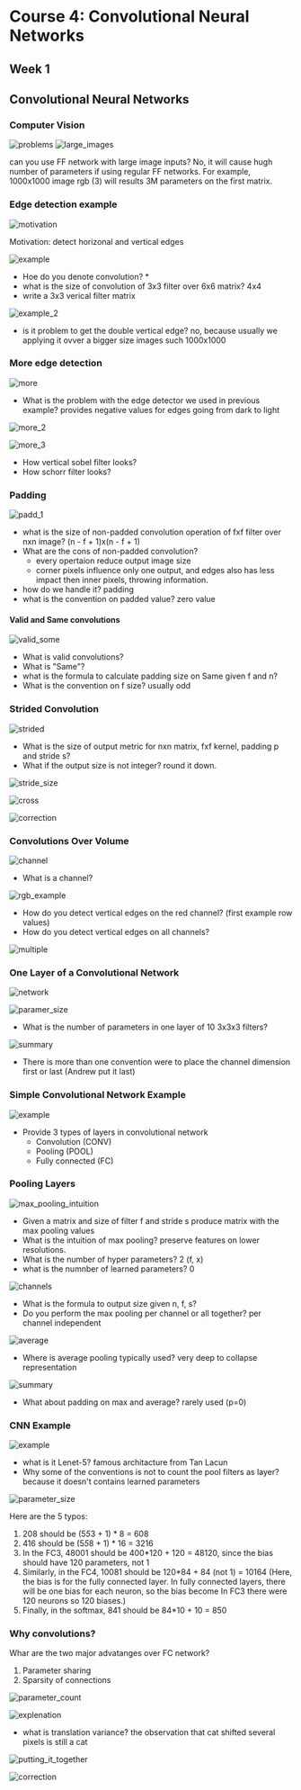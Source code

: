 # Course 4: Convolutional Neural Networks

## Week 1

## Convolutional Neural Networks

### Computer Vision

![problems](2021-02-16-15-35-03.png)
![large_images](2021-02-16-15-39-49.png)

can you use FF network with large image inputs? No, it will cause hugh number of parameters if using regular FF networks.
For example, 1000x1000 image rgb (3) will results 3M parameters on the first matrix.

### Edge detection example

![motivation](2021-02-17-17-15-37.png)

Motivation: detect horizonal and vertical edges

![example](2021-02-17-17-20-51.png)

- Hoe do you denote convolution? *
- what is the size of convolution of 3x3 filter over 6x6 matrix? 4x4
- write a 3x3 verical filter matrix

![example_2](2021-02-17-17-23-11.png)

- is it problem to get the double vertical edge? no, because usually we applying it ovver a bigger size images such 1000x1000

### More edge detection

![more](2021-02-17-17-26-27.png)

- What is the problem with the edge detector we used in previous example? provides negative values for edges going from dark to light

![more_2](2021-02-17-17-28-32.png)

![more_3](2021-02-17-17-30-42.png)

- How vertical sobel filter looks?
- How schorr filter looks?

### Padding

![padd_1](2021-02-17-17-35-58.png)

- what is the size of non-padded convolution operation of fxf filter over nxn image? (n - f + 1)x(n - f + 1)
- What are the cons of non-padded convolution?
  - every opertaion reduce output image size
  - corner pixels influence only one output, and edges also has less impact then inner pixels, throwing information.
- how do we handle it? padding
- what is the convention on padded value? zero value

#### Valid and Same convolutions

![valid_some](2021-02-22-15-17-10.png)

- What is valid convolutions?
- What is "Same"?
- what is the formula to calculate padding size on Same given f and n?
- What is the convention on f size? usually odd

### Strided Convolution

![strided](2021-02-22-15-41-33.png)

- What is the size of output metric for nxn matrix, fxf kernel, padding p and stride s?
- What if the output size is not integer? round it down.

![stride_size](2021-02-22-15-43-40.png)

![cross](2021-02-22-15-46-25.png)

![correction](2021-02-22-15-49-30.png)

### Convolutions Over Volume

![channel](2021-02-22-15-54-46.png)

- What is a channel?

![rgb_example](2021-02-22-15-59-18.png)

- How do you detect vertical edges on the red channel? (first example row values)
- How do you detect vertical edges on all channels?

![multiple](2021-02-22-16-02-08.png)

### One Layer of a Convolutional Network

![network](2021-02-22-16-05-54.png)

![paramer_size](2021-02-22-16-07-10.png)

- What is the number of parameters in one layer of 10 3x3x3 filters?

![summary](2021-02-22-16-14-10.png)

- There is more than one convention were to place the channel dimension first or last (Andrew put it last)

### Simple Convolutional Network Example

![example](2021-02-22-16-20-02.png)

- Provide 3 types of layers in convolutional network
  - Convolution (CONV)
  - Pooling (POOL)
  - Fully connected (FC)

### Pooling Layers

![max_pooling_intuition](2021-02-22-16-26-24.png)

- Given a matrix and size of filter f and stride s produce matrix with the max pooling values
- What is the intuition of max pooling? preserve features on lower resolutions.
- What is the number of hyper parameters? 2 (f, x)
- what is the numnber of learned parameters? 0

![channels](2021-02-22-16-29-32.png)

- What is the formula to output size given n, f, s?
- Do you perform the max pooling per channel or all together? per channel independent

![average](2021-02-22-16-31-09.png)

- Where is average pooling typically used? very deep to collapse representation

![summary](2021-02-22-16-33-59.png)

- What about padding on max and average? rarely used (p=0)

### CNN Example

![example](2021-02-22-22-18-15.png)

- what is it Lenet-5? famous architacture from Tan Lacun
- Why some of the conventions is not to count the pool filters as layer?
  because it doesn't contains learned parameters

![parameter_size](2021-02-22-22-19-51.png)

Here are the 5 typos:

1. 208 should be (5*5*3 + 1) * 8 = 608
2. 416 should be (5*5*8 + 1) * 16 = 3216
3. In the FC3, 48001 should be 400*120 + 120 = 48120, since the bias should have 120 parameters, not 1
4. Similarly, in the FC4, 10081 should be 120*84 + 84 (not 1) = 10164
(Here, the bias is for the fully connected layer.  In fully connected layers, there will be one bias for each neuron, so the bias become In FC3 there were 120 neurons so 120 biases.)
5. Finally, in the softmax, 841 should be 84*10 + 10 = 850

### Why convolutions?

Whar are the two major advatanges over FC network?

1. Parameter sharing
2. Sparsity of connections

![parameter_count](2021-02-22-22-25-30.png)

![explenation](2021-02-22-22-29-05.png)

- what is translation variance? the observation that cat shifted several pixels is still a cat

![putting_it_together](2021-02-22-22-30-28.png)

![correction](2021-02-22-22-32-17.png)